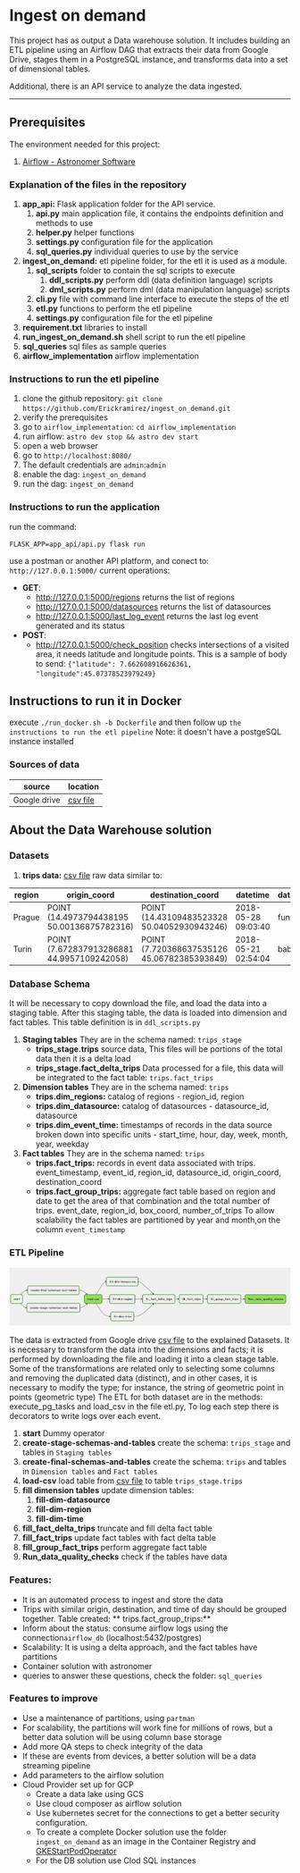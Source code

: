 # Ingest on demand

This project has as output a Data warehouse solution. It includes building an ETL pipeline using an Airflow DAG that
extracts their data from Google Drive, stages them in a PostgreSQL instance, and transforms data into a set of
dimensional tables.

Additional, there is an API service to analyze the data ingested.

---

## Prerequisites

The environment needed for this project:

1. [Airflow - Astronomer Software](https://docs.astronomer.io/software/quickstart/)

### Explanation of the files in the repository

1. **app_api:** Flask application folder for the API service.
    1. **api.py** main application file, it contains the endpoints definition and methods to use
    2. **helper.py** helper functions
    3. **settings.py** configuration file for the application
    4. **sql_queries.py** individual queries to use by the service
2. **ingest_on_demand:** etl pipeline folder, for the etl it is used as a module.
    1. **sql_scripts** folder to contain the sql scripts to execute
        1. **ddl_scripts.py** perform ddl (data definition language) scripts
        2. **dml_scripts.py** perform dml (data manipulation language) scripts
    2. **cli.py** file with command line interface to execute the steps of the etl
    3. **etl.py** functions to perform the etl pipeline
    4. **settings.py** configuration file for the etl pipeline
3. **requirement.txt** libraries to install
4. **run_ingest_on_demand.sh** shell script to run the etl pipeline
5. **sql_queries** sql files as sample queries
6. **airflow_implementation** airflow implementation

### Instructions to run the etl pipeline

1. clone the github repository: `git clone https://github.com/Erickramirez/ingest_on_demand.git`
2. verify the prerequisites
3. go to `airflow_implementation`: `cd airflow_implementation`
4. run airflow: `astro dev stop && astro dev start`
5. open a web browser
6. go to `http://localhost:8080/`
7. The default credentials are `admin`:`admin`
8. enable the dag: `ingest_on_demand`
9. run the dag: `ingest_on_demand`

### Instructions to run the application

run the command:

```
FLASK_APP=app_api/api.py flask run
```

use a postman or another API platform, and conect to: `http://127.0.0.1:5000/`
current operations:

- **GET**:
    - http://127.0.0.1:5000/regions returns the list of regions
    - http://127.0.0.1:5000/datasources returns the list of datasources
    - http://127.0.0.1:5000/last_log_event returns the last log event generated and its status
- **POST**:
    - http://127.0.0.1:5000/check_position checks intersections of a visited area, it needs latitude and longitude
      points. This is a sample of body to send: `{"latitude": 7.662608916626361, "longitude":45.07378523979249}`

## Instructions to run it in Docker

execute `./run_docker.sh -b Dockerfile` and then follow up `the instructions to run the etl pipeline` Note: it doesn't
have a postgeSQL instance installed

### Sources of data

source| location                                                                                       | 
--- |------------------------------------------------------------------------------------------------| 
Google drive | [csv file](https://drive.google.com/file/d/14JcOSJAWqKOUNyadVZDPm7FplA7XYhrU/view?usp=sharing) | 

## About the Data Warehouse solution

### Datasets

1. **trips data:** [csv file](https://drive.google.com/file/d/14JcOSJAWqKOUNyadVZDPm7FplA7XYhrU/view?usp=sharing)
   raw data similar to:

| region| origin_coord|  destination_coord| datetime|datasource|
|--- |------------------------------------------------------------------------------------------------| ---| ---| ---| 
|Prague| POINT (14.4973794438195 50.00136875782316)|  POINT (14.43109483523328 50.04052930943246)| 2018-05-28 09:03:40|funny_car|
|Turin| POINT (7.672837913286881 44.9957109242058)|  POINT (7.720368637535126 45.06782385393849)| 2018-05-21 02:54:04|baba_car|

### Database Schema

It will be necessary to copy download the file, and load the data into a staging table. After this staging table, the
data is loaded into dimension and fact tables. This table definition is in `ddl_scripts.py`

1. **Staging tables** They are in the schema named: `trips_stage`
    - **trips_stage.trips** source data, This files will be portions of the total data then it is a delta load
    - **trips_stage.fact_delta_trips** Data processed for a file, this data will be integrated to the fact
      table: `trips.fact_trips`
2. **Dimension tables** They are in the schema named: `trips`
    - **trips.dim_regions:** catalog of regions - region_id, region
    - **trips.dim_datasource:** catalog of datasources - datasource_id, datasource
    - **trips.dim_event_time:** timestamps of records in the data source broken down into specific units - start_time,
      hour, day, week, month, year, weekday
3. **Fact tables** They are in the schema named: `trips`
    - **trips.fact_trips:** records in event data associated with trips. event_timestamp, event_id, region_id,
      datasource_id, origin_coord, destination_coord
    - **trips.fact_group_trips:** aggregate fact table based on region and date to get the area of that combination and
      the total number of trips. event_date, region_id, box_coord, number_of_trips To allow scalability the fact tables
      are partitioned by year and month,on the column `event_timestamp`

### ETL Pipeline

![airflow dag](images/dag.png)

The data is extracted from Google
drive [csv file](https://drive.google.com/file/d/14JcOSJAWqKOUNyadVZDPm7FplA7XYhrU/view?usp=sharing) to the explained
Datasets. It is necessary to transform the data into the dimensions and facts; it is performed by downloading the file
and loading it into a clean stage table. Some of the transformations are related only to selecting some columns and
removing the duplicated data (distinct), and in other cases, it is necessary to modify the type; for instance, the
string of geometric point in points (geometric type)
The ETL for both dataset are in the methods: execute_pg_tasks and load_csv in the file etl.py, To log each step there is
decorators to write logs over each event.

1. **start** Dummy operator
2. **create-stage-schemas-and-tables** create the schema:  `trips_stage` and tables in `Staging tables`
3. **create-final-schemas-and-tables** create the schema:  `trips` and tables in `Dimension tables` and `Fact tables`
4. **load-csv** load table
   from [csv file](https://drive.google.com/file/d/14JcOSJAWqKOUNyadVZDPm7FplA7XYhrU/view?usp=sharing) to
   table `trips_stage.trips`
5. **fill dimension tables** update dimension tables:
    1. **fill-dim-datasource**
    2. **fill-dim-region**
    3. **fill-dim-time**
6. **fill_fact_delta_trips** truncate and fill delta fact table
7. **fill_fact_trips** update fact tables with fact delta table
8. **fill_group_fact_trips** perform aggregate fact table
9. **Run_data_quality_checks** check if the tables have data

### Features:

- It is an automated process to ingest and store the data
- Trips with similar origin, destination, and time of day should be grouped together. Table created: **
  trips.fact_group_trips:**
- Inform about the status: consume airflow logs using the connection`airflow_db` (localhost:5432/postgres)
- Scalability: It is using a delta approach, and the fact tables have partitions
- Container solution with astronomer
- queries to answer these questions, check the folder: `sql_queries`

### Features to improve

- Use a maintenance of partitions, using `partman`
- For scalability, the partitions will work fine for millions of rows, but a better data solution will be using column
  base storage
- Add more QA steps to check integrity of the data
- If these are events from devices, a better solution will be a data streaming pipeline
- Add parameters to the airflow solution
- Cloud Provider set up for GCP
  - Create a data lake using GCS
  - Use cloud composer as airflow solution
  - Use kubernetes secret for the connections to get a better security configuration.
  - To create a complete Docker solution use the folder `ingest_on_demand` as an image in the Container Registry and  [GKEStartPodOperator](https://airflow.apache.org/docs/apache-airflow-providers-google/stable/operators/cloud/kubernetes_engine.html)
  - For the DB solution use Clod SQL instances 